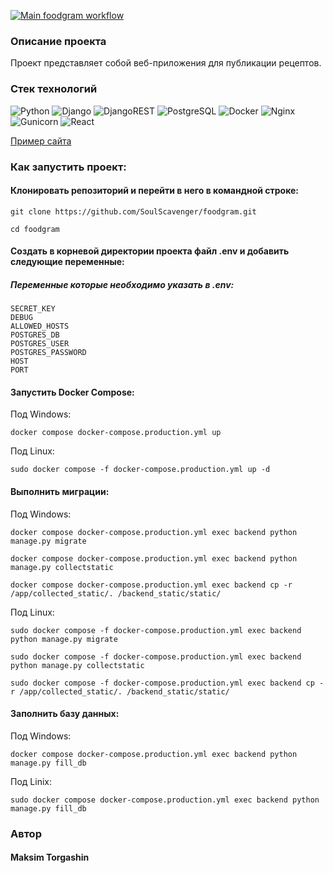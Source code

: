 [![Main foodgram workflow](https://github.com/SoulScavenger/foodgram/actions/workflows/main.yml/badge.svg)](https://github.com/SoulScavenger/foodgram/actions/workflows/main.yml)

### Описание проекта
Проект представляет собой веб-приложения для публикации рецептов.

### Стек технологий
![Python](https://img.shields.io/badge/python-3670A0?style=for-the-badge&logo=python&logoColor=ffdd54)
![Django](https://img.shields.io/badge/Django-0b990f?style=for-the-badge&logo=django&logoColor=ffffff)
![DjangoREST](https://img.shields.io/badge/DJANGO-REST-ff1709?style=for-the-badge&logo=django&logoColor=white&color=ff1709&labelColor=gray)
![PostgreSQL](https://img.shields.io/badge/PostgreSQL-0352fc?style=for-the-badge&logo=PostgreSQL&logoColor=white)
![Docker](https://img.shields.io/badge/Docker-032cfc?style=for-the-badge&logo=Docker&logoColor=white)
![Nginx](https://img.shields.io/badge/nginx-07fc03?style=for-the-badge&logo=nginx&logoColor=white)
![Gunicorn](https://img.shields.io/badge/Gunicorn-03fcf?style=for-the-badge&logo=Gunicorn&logoColor=white)
![React](https://img.shields.io/badge/React-03ebfc?style=for-the-badge&logo=React&logoColor=white)


[Пример сайта](https://soulscavengerkitty.ddns.net/)



### Как запустить проект:
#### Клонировать репозиторий и перейти в него в командной строке:

```
git clone https://github.com/SoulScavenger/foodgram.git
```

```
cd foodgram
```

#### Создать в корневой директории проекта файл .env и добавить следующие переменные:

##### Переменные которые необходимо указать в .env:
```
SECRET_KEY
DEBUG
ALLOWED_HOSTS
POSTGRES_DB
POSTGRES_USER
POSTGRES_PASSWORD
HOST
PORT
```

#### Запустить Docker Compose:

Под Windows:
```
docker compose docker-compose.production.yml up
```

Под Linux:
```
sudo docker compose -f docker-compose.production.yml up -d
```

#### Выполнить миграции:

Под Windows:
```
docker compose docker-compose.production.yml exec backend python manage.py migrate

docker compose docker-compose.production.yml exec backend python manage.py collectstatic

docker compose docker-compose.production.yml exec backend cp -r /app/collected_static/. /backend_static/static/
```

Под Linux:
```
sudo docker compose -f docker-compose.production.yml exec backend python manage.py migrate

sudo docker compose -f docker-compose.production.yml exec backend python manage.py collectstatic

sudo docker compose -f docker-compose.production.yml exec backend cp -r /app/collected_static/. /backend_static/static/
```

#### Заполнить базу данных:
Под Windows:
```
docker compose docker-compose.production.yml exec backend python manage.py fill_db
```
Под Linix:
```
sudo docker compose docker-compose.production.yml exec backend python manage.py fill_db
```

### Автор
#### Maksim Torgashin